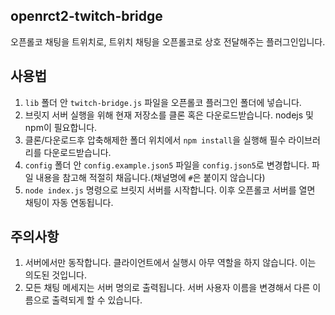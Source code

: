 ## openrct2-twitch-bridge

오픈롤코 채팅을 트위치로, 트위치 채팅을 오픈롤코로 상호 전달해주는 플러그인입니다.

## 사용법
1. `lib` 폴더 안 `twitch-bridge.js` 파일을 오픈롤코 플러그인 폴더에 넣습니다.
1. 브릿지 서버 실행을 위해 현재 저장소를 클론 혹은 다운로드받습니다. nodejs 및 npm이 필요합니다.
1. 클론/다운로드후 압축해제한 폴더 위치에서 `npm install`을 실행해 필수 라이브러리를 다운로드받습니다.
1. `config` 폴더 안 `config.example.json5` 파일을 `config.json5`로 변경합니다. 파일 내용을 참고해 적절히 채웁니다.(채널명에 `#`은 붙이지 않습니다)
1. `node index.js` 명령으로 브릿지 서버를 시작합니다. 이후 오픈롤코 서버를 열면 채팅이 자동 연동됩니다.

## 주의사항
1. 서버에서만 동작합니다. 클라이언트에서 실행시 아무 역할을 하지 않습니다. 이는 의도된 것입니다.
1. 모든 채팅 메세지는 서버 명의로 출력됩니다. 서버 사용자 이름을 변경해서 다른 이름으로 출력되게 할 수 있습니다.
